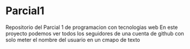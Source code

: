 # Parcial1
Repositorio del Parcial 1 de programacion con tecnologias web
En este proyecto podemos ver todos los seguidores de una cuenta de github con solo meter el nombre del usuario en un cmapo de texto
